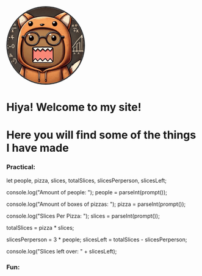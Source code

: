 <img src="/images/School_Domo_FoxHoodie.jpg" alt="School_Domo_FoxHoodie)" style="width: 200px; height: 200px; border-radius: 50%; object-fit: cover; border: 3px solid #333;">


# Hiya! Welcome to my site!
# Here you will find some of the things I have made


### Practical:
let people, pizza, slices, totalSlices, slicesPerperson, slicesLeft;

console.log("Amount of people: ");
people = parseInt(prompt());

console.log("Amount of boxes of pizzas: ");
pizza = parseInt(prompt());

console.log("Slices Per Pizza: ");
slices = parseInt(prompt());

totalSlices = pizza * slices;

slicesPerperson = 3 * people;
slicesLeft = totalSlices - slicesPerperson;

console.log("Slices left over: " + slicesLeft);

### Fun:
